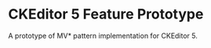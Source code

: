 CKEditor 5 Feature Prototype
============================

A prototype of MV* pattern implementation for CKEditor 5.